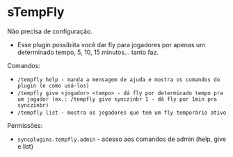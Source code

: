 # sTempFly

Não precisa de configuração.
* Esse plugin possibiita você dar fly para jogadores por apenas um determinado tempo, 5, 10, 15 minutos... tanto faz.

Comandos:
 - `/tempfly help - manda a mensagem de ajuda e mostra os comandos do plugin (e como usá-los)`
 - `/tempfly give <jogador> <tempo> - dá fly por determinado tempo pra um jogador (ex.: /tempfly give synczinbr 1 - dá fly por 1min pra synczinbr)`
 - `/tempfly list - mostra os jogadores que tem um fly temporário ativo`
 
Permissões:
 - `syncplugins.tempfly.admin` - acesso aos comandos de admin (help, give e list)
